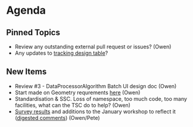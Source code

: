 Agenda
======

Pinned Topics
-------------
* Review any outstanding external pull request or issues? (Owen)
* Any updates to [tracking design table](https://github.com/mantidproject/documents/blob/master/Project-Management/TechnicalSteeringCommittee/reports/TSC-TrackingDesignProposals.md)?

New Items
---------
* Review #3 - DataProcessorAlgorithm Batch UI design doc (Owen)
* Start made on Geometry requrements [here](https://github.com/mantidproject/documents/blob/Instrument-Geometry/Design/Instrument-2.0/requirements-v2.md) (Owen)
* Standardisation & SSC. Loss of namespace, too much code, too many facilities, what can the TSC do to help? (Owen)
* [Survey results](https://www.surveymonkey.com/results/SM-N5VB8VDJ/) and additions to the January workshop to reflect it ([digested comments](/Project-Management/TechnicalSteeringCommittee/reports/DeveloperSurveyResults2015.md)) (Owen/Pete)

